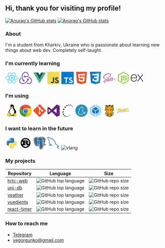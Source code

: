 ## Hi, thank you for visiting my profile!

[![Anurag's GitHub stats](https://github-readme-stats.vercel.app/api?username=yegorgunko&show_icons=true&hide=issues&count_private=true&theme=dark&bg_color=0D1117&hide_border=true)](https://github.com/anuraghazra/github-readme-stats)
[![Anurag's GitHub stats](https://github-readme-stats.vercel.app/api/top-langs?username=yegorgunko&layout=compact&langs_count=7&theme=dark&bg_color=0D1117&hide_border=true)](https://github.com/anuraghazra/github-readme-stats)

### About

I'm a student from Kharkiv, Ukraine who is passionate about learning new things about web dev. Completely self-taught.

### I'm currently learning

<img alt="react" width="40" src="https://raw.githubusercontent.com/devicons/devicon/master/icons/react/react-original.svg" /> <img alt="redux" width="40" src="https://raw.githubusercontent.com/devicons/devicon/master/icons/redux/redux-original.svg" /> <img alt="vuejs" width="40" src="https://raw.githubusercontent.com/devicons/devicon/master/icons/vuejs/vuejs-original.svg" /> <img alt="javascript" width="40" src="https://raw.githubusercontent.com/devicons/devicon/master/icons/javascript/javascript-original.svg" /> <img alt="typescript" width="40" src="https://raw.githubusercontent.com/devicons/devicon/master/icons/typescript/typescript-original.svg" /> <img alt="html5" width="40" src="https://raw.githubusercontent.com/devicons/devicon/master/icons/html5/html5-original.svg" /> <img alt="css3" width="40" src="https://raw.githubusercontent.com/devicons/devicon/master/icons/css3/css3-original.svg" /> <img alt="sass" width="40" src="https://raw.githubusercontent.com/devicons/devicon/master/icons/sass/sass-original.svg" /> <img alt="nodejs" width="40" src="https://raw.githubusercontent.com/devicons/devicon/master/icons/nodejs/nodejs-original.svg" /> <img alt="express" width="40" src="https://raw.githubusercontent.com/devicons/devicon/master/icons/express/express-original.svg" />

### I'm using

<img alt="linux" width="40" src="https://raw.githubusercontent.com/devicons/devicon/master/icons/linux/linux-original.svg" /> <img alt="chrome" width="40" src="https://raw.githubusercontent.com/devicons/devicon/master/icons/chrome/chrome-original.svg" /> <img alt="git" width="40" src="https://raw.githubusercontent.com/devicons/devicon/master/icons/git/git-original.svg" /> <img alt="visualstudio" width="40" src="https://raw.githubusercontent.com/devicons/devicon/master/icons/visualstudio/visualstudio-plain.svg" /> <img alt="ssh" width="40" src="https://raw.githubusercontent.com/devicons/devicon/master/icons/ssh/ssh-original.svg" /> <img alt="yarn" width="40" src="https://raw.githubusercontent.com/devicons/devicon/master/icons/yarn/yarn-original.svg" /> <img alt="webpack" width="40" src="https://raw.githubusercontent.com/devicons/devicon/master/icons/webpack/webpack-original.svg" /> <img alt="grunt" width="40" src="https://raw.githubusercontent.com/devicons/devicon/master/icons/grunt/grunt-original.svg" /> <img alt="babel" width="40" src="https://raw.githubusercontent.com/devicons/devicon/master/icons/babel/babel-original.svg" />

### I want to learn in the future

<img alt="python" width="40" src="https://raw.githubusercontent.com/devicons/devicon/master/icons/python/python-original.svg" /> <img alt="rust" width="40" src="https://raw.githubusercontent.com/devicons/devicon/master/icons/rust/rust-plain.svg" /> <img alt="postgresql" width="40" src="https://raw.githubusercontent.com/devicons/devicon/master/icons/postgresql/postgresql-original.svg" /> <img alt="mysql" width="40" src="https://raw.githubusercontent.com/devicons/devicon/master/icons/mysql/mysql-original.svg" /> <img alt="vlang" width="40" src="https://raw.githubusercontent.com/vlang/v-logo/master/dist/v-logo.svg" />

### My projects

| Repository | Language | Size |
| --- | --- | --- |
| [hrtc-web](https://github.com/yegorgunko/hrtc-web) | ![GitHub top language](https://img.shields.io/github/languages/top/yegorgunko/hrtc-web?style=for-the-badge) | ![GitHub repo size](https://img.shields.io/github/repo-size/yegorgunko/hrtc-web?style=for-the-badge) |
| [uni-db](https://github.com/yegorgunko/uni-db) | ![GitHub top language](https://img.shields.io/github/languages/top/yegorgunko/uni-db?style=for-the-badge) | ![GitHub repo size](https://img.shields.io/github/repo-size/yegorgunko/uni-db?style=for-the-badge) |
| [veather](https://github.com/yegorgunko/veather) | ![GitHub top language](https://img.shields.io/github/languages/top/yegorgunko/veather?style=for-the-badge)   | ![GitHub repo size](https://img.shields.io/github/repo-size/yegorgunko/veather?style=for-the-badge) |
| [vuedients](https://github.com/yegorgunko/vuedients) | ![GitHub top language](https://img.shields.io/github/languages/top/yegorgunko/vuedients?style=for-the-badge) | ![GitHub repo size](https://img.shields.io/github/repo-size/yegorgunko/vuedients?style=for-the-badge) |
| [react-timer](https://github.com/yegorgunko/react-timer) | ![GitHub top language](https://img.shields.io/github/languages/top/yegorgunko/react-timer?style=for-the-badge) | ![GitHub repo size](https://img.shields.io/github/repo-size/yegorgunko/react-timer?style=for-the-badge) |

### How to reach me

- [Telegram](https://t.me/yegorgunko)
- [yegorgunko@gmail.com](mailto:yegorgunko@gmail.com)

